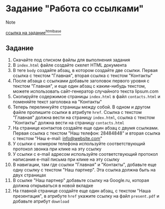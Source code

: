 # Задание "Работа со ссылками"

> [!NOTE]
> [ссылка на задание<sup>htmlbase</sup>](https://htmlbase.ru/exercise/rabota-so-ssylkami)

## Задание

1. Скачайте под списком файлы для выполнения задания
1. В `index.html` файле создайте скелет HTML документа
1. В теге `body` создайте абзац, в котором создайте две ссылки. Первая ссылка с текстом "Главная", вторая ссылка с текстом "Контакты"
1. После абзаца с ссылками добавьте заголовок первого уровня с текстом "Главная", и еще один абзац с каким-нибудь текстом, можете использовать сайт-генератор случайного текста lipsum.com 
1. Скопируйте содержимое страницы `index.html` в файл `contacts.html` и поменяйте текст заголовка на "Контакты"
1. Теперь перелинкуйте страницы между собой. В одном и другом файле пропишите ссылки в атрибуте `href`. Ссылка с текстом "Главная" должна вести на страницу `index.html`, ссылка с текстом "Контакты" должна вести на страницу `contacts.html`
1. На странице контактов создайте еще один абзац с двумя ссылками. Первая ссылка с текстом "Наш телефон: 28484848" и вторая ссылка с текстом "Наш e-mail: info@website.com"
1. У ссылки с номером телефона используйте соответствующий протокол звонка при клике на эту ссылку
1. У ссылки с e-mail адресом используйте соответствующий протокол написания e-mail письма при клике на эту ссылку
1. В навигации, там где ссылки "Главная" и "Контакты", добавьте еще одну ссылку с текстом "Наш партнер". Эта ссылка должна быть на двух страницах
1. В ссылке "Наш партнер" добавьте ссылку на Google.ru, которая должна открываться в новой вкладке
1. На главной странице создайте еще один абзац, с текстом "Наша презентация", в атрибуте `href` укажите ссылку на файл `present.pdf` и добавьте атрибут `download` 